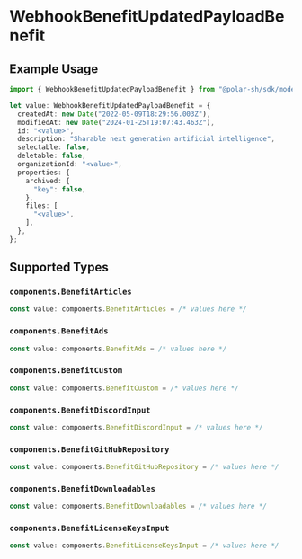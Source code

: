 # WebhookBenefitUpdatedPayloadBenefit

## Example Usage

```typescript
import { WebhookBenefitUpdatedPayloadBenefit } from "@polar-sh/sdk/models/components";

let value: WebhookBenefitUpdatedPayloadBenefit = {
  createdAt: new Date("2022-05-09T18:29:56.003Z"),
  modifiedAt: new Date("2024-01-25T19:07:43.463Z"),
  id: "<value>",
  description: "Sharable next generation artificial intelligence",
  selectable: false,
  deletable: false,
  organizationId: "<value>",
  properties: {
    archived: {
      "key": false,
    },
    files: [
      "<value>",
    ],
  },
};
```

## Supported Types

### `components.BenefitArticles`

```typescript
const value: components.BenefitArticles = /* values here */
```

### `components.BenefitAds`

```typescript
const value: components.BenefitAds = /* values here */
```

### `components.BenefitCustom`

```typescript
const value: components.BenefitCustom = /* values here */
```

### `components.BenefitDiscordInput`

```typescript
const value: components.BenefitDiscordInput = /* values here */
```

### `components.BenefitGitHubRepository`

```typescript
const value: components.BenefitGitHubRepository = /* values here */
```

### `components.BenefitDownloadables`

```typescript
const value: components.BenefitDownloadables = /* values here */
```

### `components.BenefitLicenseKeysInput`

```typescript
const value: components.BenefitLicenseKeysInput = /* values here */
```

